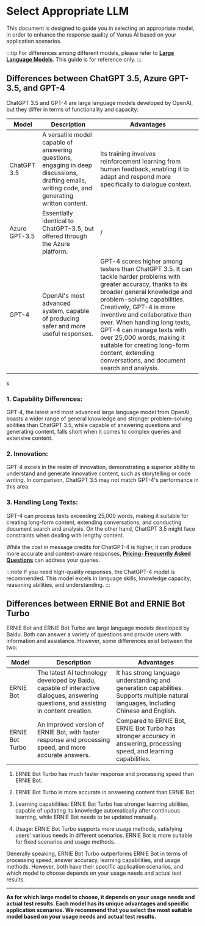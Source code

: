# Select Appropriate LLM
This document is designed to guide you in selecting an appropriate model, in order to enhance the response quality of Vanus AI based on your application scenarios.

:::tip
For differences among different models, please refer to [**Large Language Models**]().
This guide is for reference only.
:::

## Differences between ChatGPT 3.5, Azure GPT-3.5, and GPT-4
ChatGPT 3.5 and GPT-4 are large language models developed by OpenAI, but they differ in terms of functionality and capacity:

| Model | Description | Advantages |
| --- | --- | --- |
| ChatGPT 3.5 | A versatile model capable of answering questions, engaging in deep discussions, drafting emails, writing code, and generating written content. | Its training involves reinforcement learning from human feedback, enabling it to adapt and respond more specifically to dialogue context. |
| Azure GPT-3.5 | Essentially identical to ChatGPT-3.5, but offered through the Azure platform. | / |
| GPT-4 | OpenAI's most advanced system, capable of producing safer and more useful responses. | GPT-4 scores higher among testers than ChatGPT 3.5. It can tackle harder problems with greater accuracy, thanks to its broader general knowledge and problem-solving capabilities. Creatively, GPT-4 is more inventive and collaborative than ever. When handling long texts, GPT-4 can manage texts with over 25,000 words, making it suitable for creating long-form content, extending conversations, and document search and analysis. |
s

### 1. Capability Differences: 
GPT-4, the latest and most advanced large language model from OpenAI, boasts a wider range of general knowledge and stronger problem-solving abilities than ChatGPT 3.5, while capable of answering questions and generating content, falls short when it comes to complex queries and extensive content.

### 2. Innovation: 
GPT-4 excels in the realm of innovation, demonstrating a superior ability to understand and generate innovative content, such as storytelling or code writing. In comparison, ChatGPT 3.5 may not match GPT-4's performance in this area.

### 3. Handling Long Texts: 
GPT-4 can process texts exceeding 25,000 words, making it suitable for creating long-form content, extending conversations, and conducting document search and analysis. On the other hand, ChatGPT 3.5 might face constraints when dealing with lengthy content.

While the cost in message credits for ChatGPT-4 is higher, it can produce more accurate and context-aware responses, [**Pricing- Frequently Asked Questions**]((https://www.vanus.ai/pricing/)) can address your queries.

:::note
If you need high-quality responses, the ChatGPT-4 model is recommended. This model excels in language skills, knowledge capacity, reasoning abilities, and understanding.
:::

## Differences between ERNIE Bot and ERNIE Bot Turbo
ERNIE Bot and ERNIE Bot Turbo are large language models developed by Baidu. Both can answer a variety of questions and provide users with information and assistance. However, some differences exist between the two:

| Model | Description | Advantages |
| --- | --- | --- |
| ERNIE Bot | The latest AI technology developed by Baidu, capable of interactive dialogues, answering questions, and assisting in content creation. | It has strong language understanding and generation capabilities. Supports multiple natural languages, including Chinese and English. |
| ERNIE Bot Turbo | An improved version of ERNIE Bot, with faster response and processing speed, and more accurate answers. | Compared to ERNIE Bot, ERNIE Bot Turbo has stronger accuracy in answering, processing speed, and learning capabilities. |

1. ERNIE Bot Turbo has much faster response and processing speed than ERNIE Bot.

2. ERNIE Bot Turbo is more accurate in answering content than ERNIE Bot.

3. Learning capabilities: ERNIE Bot Turbo has stronger learning abilities, capable of updating its knowledge automatically after continuous learning, while ERNIE Bot needs to be updated manually.

4. Usage: ERNIE Bot Turbo supports more usage methods, satisfying users' various needs in different scenarios. ERNIE Bot is more suitable for fixed scenarios and usage methods.

Generally speaking, ERNIE Bot Turbo outperforms ERNIE Bot in terms of processing speed, answer accuracy, learning capabilities, and usage methods. However, both have their specific application scenarios, and which model to choose depends on your usage needs and actual test results.

---

**As for which large model to choose, it depends on your usage needs and actual test results. Each model has its unique advantages and specific application scenarios. We recommend that you select the most suitable model based on your usage needs and actual test results.**